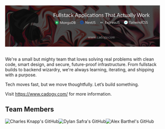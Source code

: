 ![Cadogy's GitHub](https://github.com/Cadogy/.github/blob/main/profile/cadogy_github_banner.jpg)
##
We're a small but mighty team that loves solving real problems with clean code, smart design, and secure, future-proof infrastructure. From fullstack builds to backend wizardry, we're always learning, iterating, and shipping with a purpose.

Tech moves fast, but we move thoughtfully. Let’s build something.

Visit https://www.cadogy.com/ for more information.

## Team Members

<a href="https://github.com/charlesknapp"><img align="left" src="https://github.com/charlesknapp.png" title="Charles Knapp's GitHub" height=64></a>
<a href="https://github.com/interborn"><img align="left" src="https://github.com/interborn.png" title="Dylan Safra's GitHub" height=64></a>
<a href="https://github.com/allizine"><img align="left" src="https://github.com/allizine.png" title="Alex Barthel's GitHub" height=64></a>
